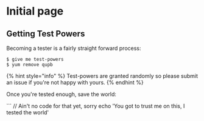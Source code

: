 # Initial page

## Getting Test Powers

Becoming a tester is a fairly straight forward process:

```text
$ give me test-powers
$ yum remove qupb
```

{% hint style="info" %}
Test-powers are granted randomly so please submit an issue if you're not happy with yours.
{% endhint %}

Once you're tested enough, save the world:

\`\`\` // Ain't no code for that yet, sorry echo 'You got to trust me on this, I tested the world'

